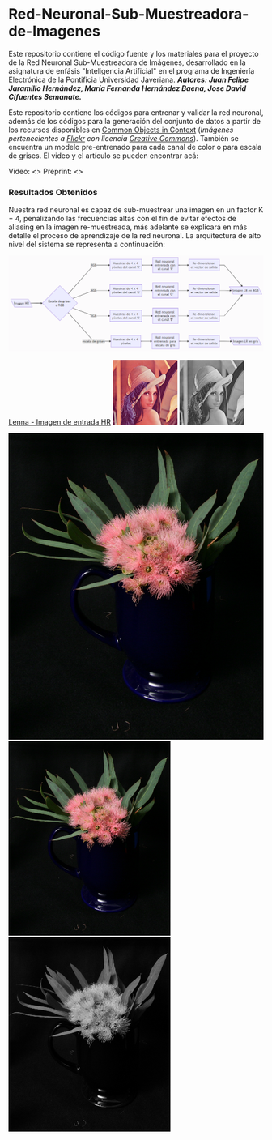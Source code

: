 # Red-Neuronal-Sub-Muestreadora-de-Imagenes
Este repositorio contiene el código fuente y los materiales para el proyecto de la Red Neuronal Sub-Muestreadora de Imágenes, desarrollado en la asignatura de enfásis "Inteligencia Artificial" en el programa de Ingeniería Electrónica de la Pontificia Universidad Javeriana. ***Autores: Juan Felipe Jaramillo Hernández, María Fernanda Hernández Baena, Jose David Cifuentes Semanate.***

Este repositorio contiene los códigos para entrenar y validar la red neuronal, además de los códigos para la generación del conjunto de datos a partir de los recursos disponibles en [Common Objects in Context](https://cocodataset.org/#termsofuse) (*Imágenes pertenecientes a [Flickr](https://www.flickr.com/creativecommons/) con licencia [Creative Commons](https://creativecommons.org/licenses/by/4.0/legalcode)*). También se encuentra un modelo pre-entrenado para cada canal de color o para escala de grises. El video y el artículo se pueden encontrar acá:

Video: <>
Preprint: <>

### Resultados Obtenidos
Nuestra red neuronal es capaz de sub-muestrear una imagen en un factor K = 4, penalizando las frecuencias altas con el fin de evitar efectos de aliasing en la imagen re-muestreada, más adelante se explicará en más detalle el proceso de aprendizaje de la red neuronal. La arquitectura de alto nivel del sistema se representa a continuación:


![arquitectura alto nivel](Modelos_guardados/arquitectura_alto_nivel_sistema.png)



[Lenna - Imagen de entrada HR](Imagenes_HR/lenna.png)
![Lenna - Imagen de salida LR rgb](Imagenes_LR/lenna_bgr_sub-muestreada.png)
![Lenna - Imagen de salida LR gris](Imagenes_LR/lenna_gray_sub-muestreada.png)

![Planta - Imagen de entrada HR](Imagenes_HR/planta.png)
![Planta - Imagen de salida LR](Imagenes_LR/planta_bgr_sub-muestreada.png)
![Planta - Imagen de salida LR](Imagenes_LR/planta_gray_sub-muestreada.png)
